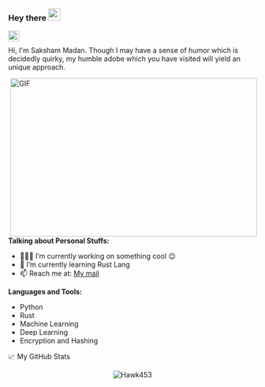 ### Hey there <img src="https://media.giphy.com/media/hvRJCLFzcasrR4ia7z/giphy.gif" width="25px">
<a href="https://www.linkedin.com/in/sakshammadan/">
  <img align="left" alt="Saksham's LinkedIN" width="22px" src="https://raw.githubusercontent.com/peterthehan/peterthehan/master/assets/linkedin.svg" />
</a>



<br />

Hi, I'm Saksham Madan. Though I may have a sense of humor which is decidedly quirky, my humble adobe which you have visited will yield an unique approach.

  <img align="right" alt="GIF" src="https://github.com/abhisheknaiidu/abhisheknaiidu/blob/master/code.gif?raw=true" width="500" height="320" />
  
**Talking about Personal Stuffs:**

- 👨🏽‍💻 I’m currently working on something cool :wink:
- 🌱 I’m currently learning Rust Lang 
- 📫 Reach me at: [My mail](mailto:contact_saksham.unserialize@simplelogin.co)


**Languages and Tools:**  

- Python
- Rust
- Machine Learning
- Deep Learning
- Encryption and Hashing


📈 My GitHub Stats

<p align="center"> <img src="https://github-readme-stats.vercel.app/api?username=Hawk453&show_icons=true&theme=gotham" alt="Hawk453" />




